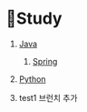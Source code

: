 # :book: ​Study

1. [Java](https://github.com/kimjinmi/Study/tree/main/Java)

   1. [Spring](https://github.com/kimjinmi/Study/tree/main/Spring)

2. [Python](https://github.com/kimjinmi/Study/tree/main/Python)

3. test1 브런치 추가
   